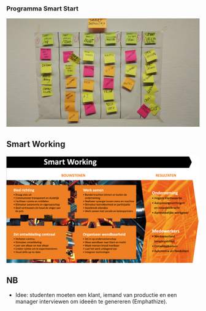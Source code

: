 ### Programma Smart Start

![](https://github.com/minorsmart/feb2019/blob/master/docs/IMG_20190117_085424.jpg)

## Smart Working

![](https://github.com/minorsmart/feb2019/blob/master/docs/Screenshot%202019-01-16%20at%2015.31.48.png)

## NB

* Idee: studenten moeten een klant, iemand van productie en een manager interviewen om ideeën te genereren (Emphathize).


